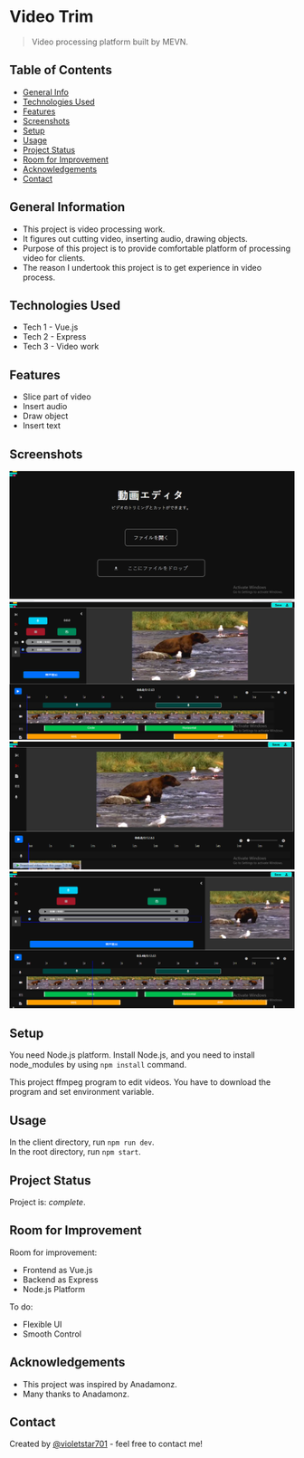 # Video Trim

> Video processing platform built by MEVN.

<!-- > Live demo [_here_](https://www..com). -->

## Table of Contents

- [General Info](#general-information)
- [Technologies Used](#technologies-used)
- [Features](#features)
- [Screenshots](#screenshots)
- [Setup](#setup)
- [Usage](#usage)
- [Project Status](#project-status)
- [Room for Improvement](#room-for-improvement)
- [Acknowledgements](#acknowledgements)
- [Contact](#contact)

## General Information

- This project is video processing work.
- It figures out cutting video, inserting audio, drawing objects.
- Purpose of this project is to provide comfortable platform of processing video for clients.
- The reason I undertook this project is to get experience in video process.

## Technologies Used

- Tech 1 - Vue.js
- Tech 2 - Express
- Tech 3 - Video work

## Features

- Slice part of video
- Insert audio
- Draw object
- Insert text

## Screenshots

![Upload screenshot](./img/screenshot-1.png)
![Audio screenshot](./img/screenshot-2.png)
![Timeframe screenshot](./img/screenshot-3.png)
![Record screenshot](./img/screenshot-4.png)

## Setup

You need Node.js platform.
Install Node.js, and you need to install node_modules by using `npm install` command.

This project ffmpeg program to edit videos. You have to download the program and set environment variable.

## Usage

In the client directory, run `npm run dev`. \
In the root directory, run `npm start`.

## Project Status

Project is: _complete_.

## Room for Improvement

Room for improvement:

- Frontend as Vue.js
- Backend as Express
- Node.js Platform

To do:

- Flexible UI
- Smooth Control

## Acknowledgements

- This project was inspired by Anadamonz.
- Many thanks to Anadamonz.

## Contact

Created by [@violetstar701](https://www.) - feel free to contact me!

